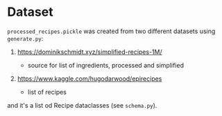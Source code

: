 # Dataset


`processed_recipes.pickle` was created from two different datasets using `generate.py`:
1. https://dominikschmidt.xyz/simplified-recipes-1M/
    - source for list of ingredients, processed and simplified
    
2. https://www.kaggle.com/hugodarwood/epirecipes
    - list of recipes
   
and it's a list od Recipe dataclasses (see `schema.py`).